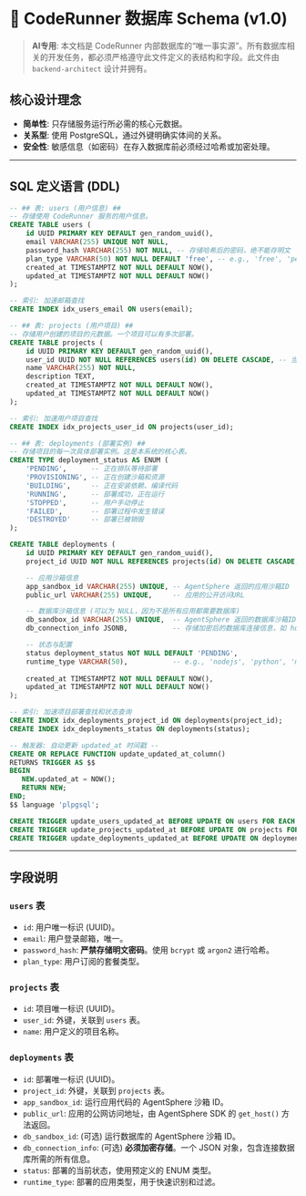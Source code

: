 # 📄 CodeRunner 数据库 Schema (v1.0)

> **AI专用**: 本文档是 CodeRunner 内部数据库的“唯一事实源”。所有数据库相关的开发任务，都必须严格遵守此文件定义的表结构和字段。此文件由 `backend-architect` 设计并拥有。

## 核心设计理念

- **简单性**: 只存储服务运行所必需的核心元数据。
- **关系型**: 使用 PostgreSQL，通过外键明确实体间的关系。
- **安全性**: 敏感信息（如密码）在存入数据库前必须经过哈希或加密处理。

---

## SQL 定义语言 (DDL)

```sql
-- ## 表: users (用户信息) ##
-- 存储使用 CodeRunner 服务的用户信息。
CREATE TABLE users (
    id UUID PRIMARY KEY DEFAULT gen_random_uuid(),
    email VARCHAR(255) UNIQUE NOT NULL,
    password_hash VARCHAR(255) NOT NULL, -- 存储哈希后的密码，绝不能存明文
    plan_type VARCHAR(50) NOT NULL DEFAULT 'free', -- e.g., 'free', 'personal', 'team'
    created_at TIMESTAMPTZ NOT NULL DEFAULT NOW(),
    updated_at TIMESTAMPTZ NOT NULL DEFAULT NOW()
);

-- 索引: 加速邮箱查找
CREATE INDEX idx_users_email ON users(email);

-- ## 表: projects (用户项目) ##
-- 存储用户创建的项目的元数据。一个项目可以有多次部署。
CREATE TABLE projects (
    id UUID PRIMARY KEY DEFAULT gen_random_uuid(),
    user_id UUID NOT NULL REFERENCES users(id) ON DELETE CASCADE, -- 当用户被删除时，其所有项目也被删除
    name VARCHAR(255) NOT NULL,
    description TEXT,
    created_at TIMESTAMPTZ NOT NULL DEFAULT NOW(),
    updated_at TIMESTAMPTZ NOT NULL DEFAULT NOW()
);

-- 索引: 加速用户项目查找
CREATE INDEX idx_projects_user_id ON projects(user_id);

-- ## 表: deployments (部署实例) ##
-- 存储项目的每一次具体部署实例。这是本系统的核心表。
CREATE TYPE deployment_status AS ENUM (
    'PENDING',      -- 正在排队等待部署
    'PROVISIONING', -- 正在创建沙箱和资源
    'BUILDING',     -- 正在安装依赖、编译代码
    'RUNNING',      -- 部署成功，正在运行
    'STOPPED',      -- 用户手动停止
    'FAILED',       -- 部署过程中发生错误
    'DESTROYED'     -- 部署已被销毁
);

CREATE TABLE deployments (
    id UUID PRIMARY KEY DEFAULT gen_random_uuid(),
    project_id UUID NOT NULL REFERENCES projects(id) ON DELETE CASCADE, -- 当项目被删除时，其所有部署也被删除

    -- 应用沙箱信息
    app_sandbox_id VARCHAR(255) UNIQUE, -- AgentSphere 返回的应用沙箱ID
    public_url VARCHAR(255) UNIQUE,     -- 应用的公开访问URL

    -- 数据库沙箱信息 (可以为 NULL，因为不是所有应用都需要数据库)
    db_sandbox_id VARCHAR(255) UNIQUE,  -- AgentSphere 返回的数据库沙箱ID
    db_connection_info JSONB,           -- 存储加密后的数据库连接信息，如 host, port, user, password

    -- 状态与配置
    status deployment_status NOT NULL DEFAULT 'PENDING',
    runtime_type VARCHAR(50),           -- e.g., 'nodejs', 'python', 'manifest'
    
    created_at TIMESTAMPTZ NOT NULL DEFAULT NOW(),
    updated_at TIMESTAMPTZ NOT NULL DEFAULT NOW()
);

-- 索引: 加速项目部署查找和状态查询
CREATE INDEX idx_deployments_project_id ON deployments(project_id);
CREATE INDEX idx_deployments_status ON deployments(status);

-- 触发器: 自动更新 updated_at 时间戳 --
CREATE OR REPLACE FUNCTION update_updated_at_column()
RETURNS TRIGGER AS $$
BEGIN
   NEW.updated_at = NOW();
   RETURN NEW;
END;
$$ language 'plpgsql';

CREATE TRIGGER update_users_updated_at BEFORE UPDATE ON users FOR EACH ROW EXECUTE FUNCTION update_updated_at_column();
CREATE TRIGGER update_projects_updated_at BEFORE UPDATE ON projects FOR EACH ROW EXECUTE FUNCTION update_updated_at_column();
CREATE TRIGGER update_deployments_updated_at BEFORE UPDATE ON deployments FOR EACH ROW EXECUTE FUNCTION update_updated_at_column();

```

---

## 字段说明

### `users` 表
- `id`: 用户唯一标识 (UUID)。
- `email`: 用户登录邮箱，唯一。
- `password_hash`: **严禁存储明文密码**。使用 `bcrypt` 或 `argon2` 进行哈希。
- `plan_type`: 用户订阅的套餐类型。

### `projects` 表
- `id`: 项目唯一标识 (UUID)。
- `user_id`: 外键，关联到 `users` 表。
- `name`: 用户定义的项目名称。

### `deployments` 表
- `id`: 部署唯一标识 (UUID)。
- `project_id`: 外键，关联到 `projects` 表。
- `app_sandbox_id`: 运行应用代码的 AgentSphere 沙箱 ID。
- `public_url`: 应用的公网访问地址，由 AgentSphere SDK 的 `get_host()` 方法返回。
- `db_sandbox_id`: (可选) 运行数据库的 AgentSphere 沙箱 ID。
- `db_connection_info`: (可选) **必须加密存储**。一个 JSON 对象，包含连接数据库所需的所有信息。
- `status`: 部署的当前状态，使用预定义的 ENUM 类型。
- `runtime_type`: 部署的应用类型，用于快速识别和过滤。
